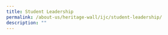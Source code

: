 ```yaml
---
title: Student Leadership
permalink: /about-us/heritage-wall/ijc/student-leadership/
description: ""
---
```

